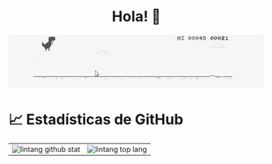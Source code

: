 <h1 align="center">
  Hola! 👋
</h1>
<p align="center"><img src="./trex.gif"/></p>
<h1>📈 Estadísticas de GitHub </h1>

|||
|---|---|
|![lintang github stat](https://github-readme-stats.vercel.app/api?username=MissingRed&show_icons=true&hide_border=true&theme=vue)|![lintang top lang](https://github-readme-stats.vercel.app/api/top-langs/?username=MissingRed&layout=compact&hide_border=true&theme=vue)| 

<br>
